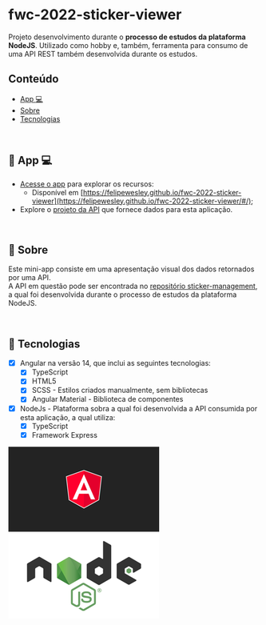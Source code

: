 # fwc-2022-sticker-viewer
Projeto desenvolvimento durante o **processo de estudos da plataforma NodeJS**.
Utilizado como hobby e, também, ferramenta para consumo de uma API REST também desenvolvida durante os estudos.

## Conteúdo

* [App :computer:](#app)
* [Sobre](#about)
* [Tecnologias](#technologies)

<div id='app'/> &nbsp;

## :pushpin: App :computer:

- [Acesse o app](https://felipewesley.github.io/fwc-2022-sticker-viewer/#/) para explorar os recursos:
  - Disponível em [https://felipewesley.github.io/fwc-2022-sticker-viewer](https://felipewesley.github.io/fwc-2022-sticker-viewer/#/);
- Explore o [projeto da API](https://github.com/felipewesley/sticker-management) que fornece dados para esta aplicação.

<div id='about'/> &nbsp;

## :pushpin: Sobre

Este mini-app consiste em uma apresentação visual dos dados retornados por uma API. <br>
A API em questão pode ser encontrada no [repositório sticker-management](https://github.com/felipewesley/sticker-management), a qual foi desenvolvida durante o processo de estudos da plataforma NodeJS.

<div id='technologies'/> &nbsp;

## :pushpin: Tecnologias

- [x] Angular na versão 14, que inclui as seguintes tecnologias:
    - [x] TypeScript
    - [x] HTML5
    - [x] SCSS - Estilos criados manualmente, sem bibliotecas
    - [x] Angular Material - Biblioteca de componentes
- [x] NodeJs - Plataforma sobra a qual foi desenvolvida a API consumida por esta aplicação, a qual utiliza:
    - [x] TypeScript
    - [x] Framework Express

![angular-logo](technologies/angular.png)
![nodejs-logo](technologies/nodejs.png)
